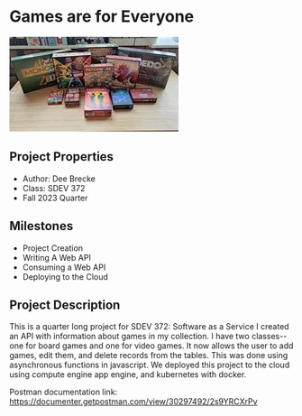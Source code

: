 # Games are for Everyone

![games](./src/main/resources/static/images/games.jpg)

## Project Properties
- Author: Dee Brecke
- Class: SDEV 372
- Fall 2023 Quarter


## Milestones

- Project Creation 
- Writing A Web API 
- Consuming a Web API 
- Deploying to the Cloud

## Project Description
This is a quarter long project for SDEV 372: Software as a Service
I created an API with information about games in my collection.
I have two classes--one for board games and one for video games.
It now allows the user to add games, edit them,
and delete records from the tables. This was done using asynchronous 
functions in javascript. We deployed this project to the cloud using compute engine
app engine, and kubernetes with docker.

Postman documentation link:  https://documenter.getpostman.com/view/30297492/2s9YRCXrPv
